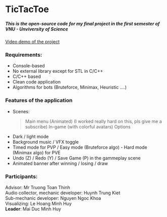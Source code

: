 # TicTacToe
##### This is the open-source code for my final project in the first semester of VNU - Unviversity of Science
[Video demo of the project](https://www.youtube.com/watch?v=AWQhYFxFUfI)

### Requirements:
- Console-based 
- No external library except for STL in C/C++
- C/C++ based
- Clean code application
- Algorithms for bots (Bruteforce, Minimax, Heuristic ....)

### Features of the application 
- Scenes:
  > Main menu (Animated) (I worked really hard on this, pls give me a subscribe)
  > In-game (with colorful avatars)
  > Options
- Dark / light mode
- Background music / VFX toggle
- Timed mode for PVP / Easy mode (Bruteforce algo) - Hard mode (Minimax algo) for PVE
- Undo (Z) / Redo (Y) / Save Game (P) in the gammeplay scene
- Animated banner after winning / losing / draw

### Participants:
Advisor: Mr Truong Toan Thinh
<br>
Audio collector, mechanic developer: Huynh Trung Kiet
<br>
Sub-mechanic developer: Nguyen Ngoc Khoa
<br>
Visualizing: Le Hoang Minh Huy
<br>
__Leader__: Mai Duc Minh Huy

